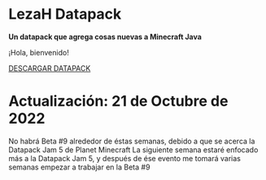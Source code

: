 # LezaH Datapack

**Un datapack que agrega cosas nuevas a Minecraft Java**

¡Hola, bienvenido!

[DESCARGAR DATAPACK](https://tacozyt.github.io/lezah/downloads)

# Actualización: 21 de Octubre de 2022

No habrá Beta #9 alrededor de éstas semanas, debido a que se acerca la Datapack Jam 5 de Planet Minecraft
La siguiente semana estaré enfocado más a la Datapack Jam 5, y después de ése evento me tomará varias semanas
empezar a trabajar en la Beta #9
